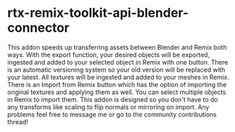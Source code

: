 # rtx-remix-toolkit-api-blender-connector
This addon speeds up transferring assets between Blender and Remix both ways. With the export function, your desired objects will be exported, ingested and added to your selected object in Remix with one button. There is an automatic versioning system so your old version will be replaced with your latest. All textures will be ingested and added to your meshes in Remix. There is an Import from Remix button which has the option of importing the original textures and applying them as well. You can select multiple objects in Remix to import them. This addon is designed so you don't have to do any transforms like scaling to flip normals or mirroring on import. Any problems feel free to message me or go to the community contributions thread!
